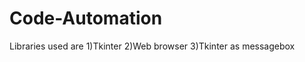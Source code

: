 # Code-Automation
Libraries used are 1)Tkinter
                   2)Web browser
                   3)Tkinter as messagebox
